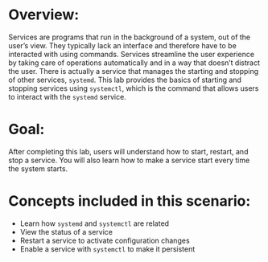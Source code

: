 # Overview:

Services are programs that run in the background of a system, out of the user’s view. They typically lack an interface and therefore have to be interacted with using commands. Services streamline the user experience by taking care of operations automatically and in a way that doesn’t distract the user. There is actually a service that manages the starting and stopping of other services, `systemd`. This lab provides the basics of starting and stopping services using `systemctl`, which is the command that allows users to interact with the `systemd` service.

# Goal:

After completing this lab, users will understand how to start, restart, and stop a service. You will also learn how to make a service start every time the system starts.

# Concepts included in this scenario:
* Learn how `systemd` and `systemctl` are related
* View the status of a service
* Restart a service to activate configuration changes
* Enable a service with `systemctl` to make it persistent
